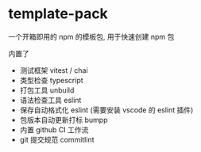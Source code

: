 # template-pack

一个开箱即用的 npm 的模板包, 用于快速创建 npm 包

内置了

- 测试框架 vitest / chai
- 类型检查 typescript
- 打包工具 unbuild
- 语法检查工具 eslint
- 保存自动格式化 eslint (需要安装 vscode 的 eslint 插件)
- 包版本自动更新打标 bumpp
- 内置 github CI 工作流
- git 提交规范 commitlint
